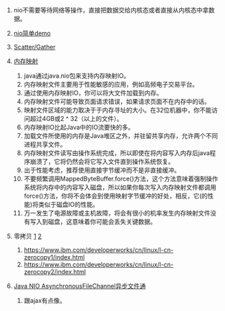 1. nio不需要等待网络等操作，直接把数据交给内核态或者直接从内核态中拿数据。         
1. [nio简单demo](https://www.jianshu.com/p/02e16989f3a4)   
2. [Scatter/Gather](http://ifeve.com/java-nio-scattergather/)
3. [内存映射](https://blog.csdn.net/Evankaka/article/details/48464013)
    1. java通过java.nio包来支持内存映射IO。
    1. 内存映射文件主要用于性能敏感的应用，例如高频电子交易平台。
    2. 通过使用内存映射IO，你可以将大文件加载到内存。
    1. 内存映射文件可能导致页面请求错误，如果请求页面不在内存中的话。
    1. 映射文件区域的能力取决于于内存寻址的大小。在32位机器中，你不能访问超过4GB或2 ^ 32（以上的文件）。
    1. 内存映射IO比起Java中的IO流要快的多。
    1. 加载文件所使用的内存是Java堆区之外，并驻留共享内存，允许两个不同进程共享文件。
    1. 内存映射文件读写由操作系统完成，所以即使在将内容写入内存后java程序崩溃了，它将仍然会将它写入文件直到操作系统恢复。
    1. 出于性能考虑，推荐使用直接字节缓冲而不是非直接缓冲。
    1. 不要频繁调用MappedByteBuffer.force()方法，这个方法意味着强制操作系统将内存中的内容写入磁盘，所以如果你每次写入内存映射文件都调用force()方法，你将不会体会到使用映射字节缓冲的好处，相反，它(的性能)将类似于磁盘IO的性能。
    1. 万一发生了电源故障或主机故障，将会有很小的机率发生内存映射文件没有写入到磁盘，这意味着你可能会丢失关键数据。

4. 零拷贝 [1](https://www.cnblogs.com/z-sm/p/6547709.html) [2](http://www.saily.top/2017/09/12/nio7/) 
    1. https://www.ibm.com/developerworks/cn/linux/l-cn-zerocopy1/index.html     
    1. https://www.ibm.com/developerworks/cn/linux/l-cn-zerocopy2/index.html
1. [Java NIO AsynchronousFileChannel异步文件通](http://wiki.jikexueyuan.com/project/java-nio-zh/java-nio-asynchronousfilechannel.html)
    1. 跟ajax有点像。
 
